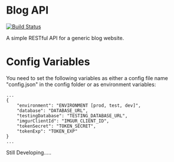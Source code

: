 # Blog API

[![Build Status](https://travis-ci.org/awaseem/blog-api.svg?branch=master)](https://travis-ci.org/awaseem/blog-api)

A simple RESTful API for a generic blog website.

# Config Variables

You need to set the following variables as either a config file name "config.json" in the config folder
or as environment variables:

```
...
{
    "environment": "ENVIRONMENT [prod, test, dev]",
    "database": "DATABASE_URL",
    "testingDatabase": "TESTING_DATABASE_URL",
    "imgurClientId": "IMGUR_CLIENT_ID",
    "tokenSecret": "TOKEN_SECRET",
    "tokenExp": "TOKEN_EXP"
}
...
```

Still Developing.....
